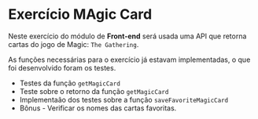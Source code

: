 # Exercício MAgic Card

Neste exercício do módulo de **Front-end** será usada uma API que retorna cartas do jogo de Magic: `The Gathering`.

As funções necessárias para o exercício já estavam implementadas, o que foi desenvolvido foram os testes.

- Testes da função `getMagicCard`
- Teste sobre o retorno da função `getMagicCard`
- Implementaão dos testes sobre a função `saveFavoriteMagicCard`
- Bônus - Verificar os nomes das cartas favoritas.
